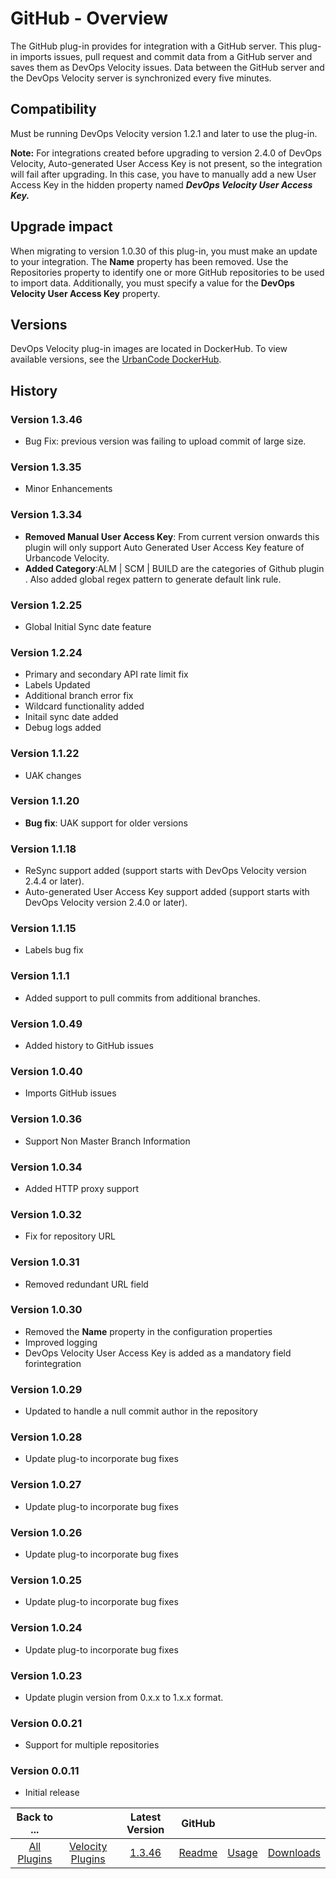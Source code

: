 
# GitHub - Overview

The GitHub plug-in provides for integration with a GitHub server. This plug-in imports issues, pull request and commit data from a GitHub server and saves them as DevOps Velocity issues. Data between the GitHub server and the DevOps Velocity server is synchronized every five minutes.

## Compatibility

Must be running DevOps Velocity version 1.2.1 and later to use the plug-in.

**Note:** For integrations created before upgrading to version 2.4.0 of DevOps Velocity, Auto-generated User Access Key is not present, so the integration will fail after upgrading. In this case, you have to manually add a new User Access Key in the hidden property named ***DevOps Velocity User Access Key.***

##  Upgrade impact

When migrating to version 1.0.30 of this plug-in, you must make an update to your integration. The **Name** property has been removed. Use the Repositories property to identify one or more GitHub repositories to be used to import data. Additionally, you must specify a value for the **DevOps Velocity User Access Key** property.

## Versions

DevOps Velocity plug-in images are located in DockerHub. To view available versions, see the [UrbanCode DockerHub](https://hub.docker.com/r/urbancode/ucv-ext-github/tags).

## History

### Version 1.3.46

* Bug Fix: previous version was failing to upload commit of large size.
### Version 1.3.35

* Minor Enhancements
### Version 1.3.34

* **Removed Manual User Access Key**: From current version onwards this plugin will only support Auto Generated User Access Key feature of Urbancode Velocity.
* **Added Category**:ALM | SCM | BUILD are the categories of Github plugin . Also added global regex pattern to generate default link rule.

### Version 1.2.25

* Global Initial Sync date feature

### Version 1.2.24

* Primary and secondary API rate limit fix
* Labels Updated
* Additional branch error fix
* Wildcard functionality added
* Initail sync date added
* Debug logs added

### Version 1.1.22

* UAK changes

### Version 1.1.20

* **Bug fix**: UAK support for older versions

### Version 1.1.18

* ReSync support added (support starts with DevOps Velocity version 2.4.4 or later).
* Auto-generated User Access Key support added (support starts with DevOps Velocity version 2.4.0 or later).

### Version 1.1.15

* Labels bug fix

### Version 1.1.1

* Added support to pull commits from additional branches.

### Version 1.0.49

* Added history to GitHub issues

### Version 1.0.40

* Imports GitHub issues

### Version 1.0.36

* Support Non Master Branch Information

### Version 1.0.34

* Added HTTP proxy support

### Version 1.0.32

* Fix for repository URL

### Version 1.0.31

* Removed redundant URL field

### Version 1.0.30

* Removed the **Name** property in the configuration properties
* Improved logging
* DevOps Velocity User Access Key is added as a mandatory field forintegration

### Version 1.0.29

* Updated to handle a null commit author in the repository

### Version 1.0.28

* Update plug-to incorporate bug fixes

### Version 1.0.27

* Update plug-to incorporate bug fixes

### Version 1.0.26

* Update plug-to incorporate bug fixes

### Version 1.0.25

* Update plug-to incorporate bug fixes

### Version 1.0.24

* Update plug-to incorporate bug fixes

### Version 1.0.23

* Update plugin version from 0.x.x to 1.x.x format.

### Version 0.0.21

* Support for multiple repositories

### Version 0.0.11

* Initial release

|Back to ...||Latest Version|GitHub |||
| :---: | :---: | :---: | :---: | :---: | :---: |
|[All Plugins](../../index.md)|[Velocity Plugins](../README.md)|[1.3.46](https://raw.githubusercontent.com/UrbanCode/IBM-UCV-PLUGINS/main/files/ucv-ext-github/ucv-ext-github:1.3.46.tar.7z.001)|[Readme](README.md)|[Usage](usage.md)|[Downloads](downloads.md)|
